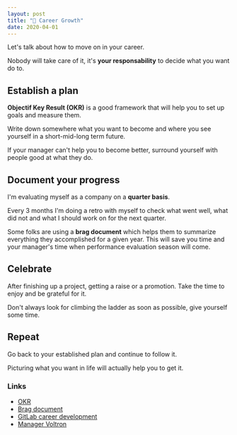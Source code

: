 ```yaml
---
layout: post
title: "🌱 Career Growth"
date: 2020-04-01
---
```


Let's talk about how to move on in your career.

Nobody will take care of it, it's **your responsability** to decide what you want do to.

## Establish a plan

**Objectif Key Result (OKR)** is a good framework that will help you to set up goals and measure them.

Write down somewhere what you want to become and where you see yourself in a short-mid-long term future.

If your manager can't help you to become better, surround yourself with people good at what they do.

## Document your progress

I'm evaluating myself as a company on a **quarter basis**.

Every 3 months I'm doing a retro with myself to check what went well, what did not and what I should work on for the next quarter.

Some folks are using a **brag document** which helps them to summarize everything they accomplished for a given year. This will save you time and your manager's time when performance evaluation season will come.

## Celebrate

After finishing up a project, getting a raise or a promotion. Take the time to enjoy and be grateful for it.

Don't always look for climbing the ladder as soon as possible, give yourself some time.

## Repeat

Go back to your established plan and continue to follow it.

Picturing what you want in life will actually help you to get it.

### Links

- [OKR](https://www.whatmatters.com/faqs/okr-examples-and-how-to-write-them)
- [Brag document](https://jvns.ca/blog/brag-documents/)
- [GitLab career development](https://about.gitlab.com/handbook/engineering/career-development/)
- [Manager Voltron](https://larahogan.me/resources/Manager-Voltron-Bingo.pdf)
